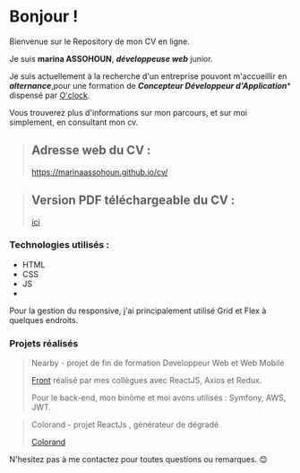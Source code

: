 # Bonjour !

Bienvenue sur le Repository de mon CV en ligne.

Je suis **marina ASSOHOUN**, ***développeuse web*** junior. 

Je suis actuellement à la recherche d'un entreprise pouvont m'accueillir en ***alternance***,pour une formation de ***Concepteur Développeur d'Application**** dispensé par [O'clock](https://oclock.io/formations/alternance).


Vous trouverez plus d'informations sur mon parcours, et sur moi simplement, en consultant mon cv.

>## Adresse web du CV :
>
>https://marinaassohoun.github.io/cv/

>## Version PDF téléchargeable du CV :
>
>[ici](https://marinaassohoun.github.io/cv/assets/fichiers/cv_marina_assohoun.pdf)
### Technologies utilisés :
- HTML
- CSS
- JS
- 
Pour la gestion du responsive, j'ai principalement utilisé Grid et Flex à quelques endroits.

### Projets réalisés 

> Nearby - projet de fin de formation Developpeur Web et Web Mobile
> 
> [Front](https://projet-nearby-front.vercel.app/) réalisé par mes collègues avec ReactJS, Axios et Redux.
> 
>  Pour le back-end, mon binôme et moi avons  utilisés : Symfony, AWS, JWT.

>  Colorand - projet ReactJs , générateur de dégradé
> 
> [Colorand](https://colorand.vercel.app) 
> 

N'hesitez pas à me contactez pour toutes questions ou remarques. 😊
